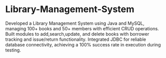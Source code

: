 # Library-Management-System
Developed a Library Management System using Java and MySQL, managing 100+ books and 50+ members with efficient CRUD operations. Built modules to add,search,update, and delete books with borrower tracking and issue/return functionality. Integrated JDBC for reliable database connectivity, achieving a 100% success rate in execution during testing.
